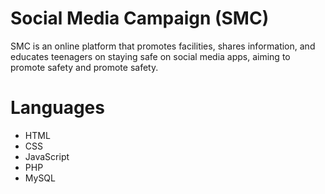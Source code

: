 # Social Media Campaign (SMC)

SMC is an online platform that promotes facilities, shares information, and educates teenagers on staying safe on social media apps, aiming to promote safety and promote safety.

# Languages

- HTML
- CSS
- JavaScript
- PHP
- MySQL
